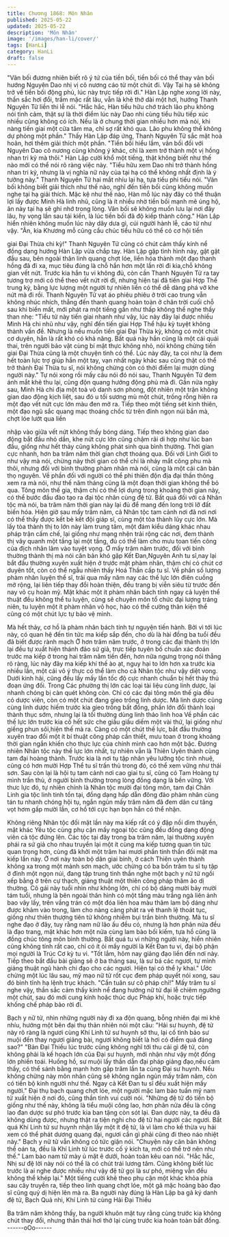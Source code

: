 ```yaml
---
title: Chương 1868: Môn Nhân
published: 2025-05-22
updated: 2025-05-22
description: 'Môn Nhân'
image: '/images/han-li/cover/'
tags: [HanLi]
category: HanLi
draft: false
---
```


"Vãn bối đương nhiên biết rõ ý tứ của tiền bối, tiền bối có thể thay
vãn bối hướng Nguyên Dao nhị vị cô nương cáo từ một chút đi.
Vậy Tại hạ sẽ không trở về tiền bối động phủ, lúc này trực tiếp rời
đi." Hàn Lập nghe xong lời này, thần sắc hơi đổi, trầm mặc rất lâu,
vẫn là khẽ thở dài một hơi, hướng Thanh Nguyên Tử liền thi lễ
nói.
"Hắc hắc, Hàn tiểu hữu chớ trách lão phu không nói tình cảm, thật
sự là thời điểm lúc này Dao nhi cùng tiểu hữu tiếp xúc nhiều cũng
không có ích. Nếu là ở chung thời gian nhiều hơn mà nói, khi
nàng tiến giai một cửa tâm ma, chỉ sợ rất khó qua. Lão phu không
thể không dự phòng một phần." Thấy Hàn Lập đáp ứng, Thanh
Nguyên Tử sắc mặt hoà hoãn, hơi thêm giải thích một phần.
"Tiền bối hiểu lầm, vãn bối đối với Nguyên Dao cô nương cũng
không ý khác, chỉ là xem trở thành một vị hồng nhan tri kỷ mà
thôi." Hàn Lập cười khổ một tiếng, thật không biết như thế nào
mới có thể nói rõ ràng việc này.
"Tiểu hữu xem Dao nhi trở thành hồng nhan tri kỷ, nhưng là vị
nghĩa nữ này của tại hạ có thể không nhất định là ý tưởng này."
Thanh Nguyên Tử hai mắt nhíu lại hạ, tựa tiếu phi tiếu nói.
"Vãn bối không biết giải thích như thế nào, nghĩ đến tiền bối cũng
không muốn nghe tại hạ giải thích. Mặc kệ như thế nào, Hàn mỗ
lúc này đây có thể thuận lợi lấy được Minh Hà linh nhũ, cũng là ít
nhiều nhờ tiền bối mạnh mẽ ủng hộ, ân này tại hạ sẽ ghi nhớ
trong lòng. Vãn bối sẽ không muốn lưu lại nơi đây lâu, hy vọng lần
sau tái kiến, là lúc tiền bối đã độ kiếp thành công." Hàn Lập hiển
nhiên không muốn lúc này dây dưa gì, cúi người hành lễ, cáo từ
như vậy.
"Ân, kia Khương mỗ cũng cầu chúc tiểu hữu có thể có cơ hội tiến

giai Đại Thừa chi kỳ!" Thanh Nguyên Tử cũng có chút cảm thấy
kính nể đồng dạng hướng Hàn Lập vừa chắp tay.
Hàn Lập gặp tình hình này, gật gật đầu sau, bên ngoài thân linh
quang chợt lóe, liền hóa thành một đạo thanh hồng đã đi xa, mục
tiêu đúng là chỗ hắn hơn một lần rời đi kia,chỗ không gian vết
nứt.
Trước kia hắn tu vi không đủ, còn cần Thanh Nguyên Tử ra tay
tương trợ mới có thể theo vết nứt rời đi, nhưng hiện tại đã tiến
giai Hợp Thể trung kỳ, bằng lực lượng một người tự nhiên liền có
thể dễ dàng phá vỡ khe nứt mà đi rồi.
Thanh Nguyên Tử vạt áo phiêu phiêu ở trời cao trung vẫn không
nhúc nhích, thẳng đến thanh quang hoàn toàn ở chân trời cuối
chỗ sau khi biến mất, mới phát ra một tiếng gần như thấp không
thể nghe thấy than nhẹ:
"Tiểu tử này tiến giai nhanh như vậy, lúc này đây lại được nhiều
Minh Hà chi nhũ như vậy, nghĩ đến tiến giai Hợp Thể hậu kỳ tuyệt
không thành vấn đề. Nhưng là nếu muốn tiến giai Đại Thừa kỳ,
không có một chút cơ duyên, hẳn là rất khó có khả năng. Bất quá
này hắn cũng là một cái quái thai, trên người bảo vật cùng bí mật
thực không nhỏ, nói không chừng tiến giai Đại Thừa cũng là một
chuyện tình có thể.
Lúc này đây, ta coi như là đem hết toàn lực trợ giúp hắn một tay,
vạn nhất ngày khác sau cũng thật có thể trở thành Đại Thừa tu sĩ,
nói không chừng còn có thời điểm lại mượn dùng người này."
Tự nói xong rồi mấy câu nói đó nói sau, Thanh Nguyên Tử đem
ánh mắt khẽ thu lại, cũng độn quang hướng động phủ mà đi.
Gần nửa ngày sau, Minh Hà chi địa một toà vô danh sơn phong,
đột nhiên một trận không gian dao động kịch liệt, sau đó u tối
sương mù một chút, trống rỗng hiện ra một đạo vết nứt cực lớn
màu đen mở ra.
Tiếp theo một tiếng sét kinh thiên, một đạo ngũ sắc quang mạc
thoáng chốc từ trên đỉnh ngọn núi bắn mà, chợt lóe lướt qua liền

nhập vào giữa vết nứt không thấy bóng dáng.
Tiếp theo không gian dao động bắt đầu nhỏ dần, khe nứt cực lớn
cũng chậm rãi di hợp như lúc ban đầu, giống như hết thảy cũng
không phát sinh qua bình thường.
Thời gian cực nhanh, hơn ba trăm năm thời gian chợt thoáng
qua. Đối với Linh Giới to như vậy mà nói, chừng này thời gian có
thể chỉ là nháy mắt công phu mà thôi, nhưng đối với bình thường
phàm nhân mà nói, cũng là một cái căn bản thọ nguyên. Về phần
đối với người có thể phi thiên độn địa đại thần thông xem ra mà
nói, như thế năm tháng cũng là một đoạn thời gian không thể bỏ
qua. Tông môn thế gia, thậm chí có thể lợi dụng trong khoảng thời
gian này, có thể bước đầu đào tạo ra đại tộc nhân cùng đệ tử.
Bất quá đối với cả Nhân tộc mà nói, ba trăm năm thời gian này lại
đủ để mang đến long trời lỡ đất biến hóa.
Hiện giờ sau mấy trăm năm, cả Nhân tộc tam cảnh nơi đã nơi nơi
có thể thấy được kết bè kết đội giáp sĩ, cùng một tòa thành lũy
cực lớn.
Mà lấy tòa thành thị to lớn này làm trung tâm, một đám kiểu dáng
khác nhau pháp trận cấm chế, lại giống như mạng nhện trải rộng
các nơi, đem thành thị vây quanh một tầng lại một tầng, đủ có thể
làm cho mưu toan tiến công của địch nhân lâm vào tuyệt vọng.
Ở mấy trăm năm trước, đối với bình thường thành thị mà nói căn
bản khó gặp Kết Đan,Nguyên Anh tu sĩ,nay lại bắt đầu thường
xuyên xuất hiện ở trước mặt phàm nhân, thậm chí có chút cơ
duyên tốt, còn có thể ngẫu nhiên thấy Hoá Thần cấp tu sĩ.
Về phần số lượng phàm nhân luyện thể sĩ, trải qua mấy năm nay
các thế lực lớn điên cuồng mở rộng, lại liên tiếp thay đổi hoàn
thiện, đều trang bị viễn siêu từ trước đến nay võ cụ hoàn mỹ. Mặt
khác một ít phàm nhân bách tính ngay cả luyện thể thuật đều
không thể tu luyện, cũng sẽ chuyên môn tổ chức đại lượng tráng
niên, tu luyện một ít phàm nhân võ học, hảo có thể cường thân
kiện thể cũng có một chút lực tự bảo vệ mình.

Mà hết thảy, cơ hồ là phàm nhân bách tính tự nguyện tiến hành.
Bởi vì tới lúc này, có quan hệ đến tin tức ma kiếp sắp đến, cho dù
là hài đồng ba tuổi đều đã biết được rành mạch
Ở hơn trăm năm trước, ở trong các đại thành thị lớn lại đều tự
xuất hiện thánh đảo sứ giả, trực tiếp tuyên bố chuẩn xác đoán
trước ma kiếp ở trong hai trăm năm tiến đến, hơn nữa ngưng
trọng nói thẳng rõ ràng, lúc này đây ma kiếp khí thế ào ạt, nguy
hại to lớn hơn xa trước kia nhiều lần, một cái vô ý thực có thể làm
cho cả Nhân tộc như vậy diệt vong. Dưới kinh hãi, cũng đều lấy
mấy lần tốc độ cực nhanh chuẩn bị hết thảy thủ đoạn ứng đối.
Trong Các phường thị lớn các loại tài liệu cùng linh dược, lại
nhanh chóng bị càn quét không còn. Chỉ có các đại tông môn thế
gia đều có dược viên, còn có một chút đang gieo trồng linh dược.
Mà linh dược cũng cùng linh dược hiếm trước kia gieo trồng bất
đồng, phần lớn đổi thành loại thành thục sớm, nhưng lại là tối
thường dùng linh thảo linh hoa
Về phần các thế lực lớn trước kia cố hết sức che giấu giấu diếm
một vài thứ, lại giống như giếng phun sôi,hiện thế mà ra.
Càng có một chút thế lực, bắt đầu thường xuyên trao đổi một ít bí
thuật công pháp cần thiết, mưu toan ở trong khoảng thời gian
ngắn khiến cho thực lực của chính mình cao hơn một bậc.
Đương nhiên Nhân tộc này thế lực lớn nhất, tự nhiên vẫn là Thiên
Uyên thành cùng tam đại hoàng thành.
Trước kia là nơi tụ tập nhân yêu lưỡng tộc tinh nhuệ, cũng có hơn
mười Hợp Thể tu sĩ trấn thủ trong đó, có thể xem vững như thái
sơn. Sau còn lại là hội tụ tam cảnh nơi cao giai tu sĩ, cũng có Tam
Hoàng tự mình trấn thủ, ở người bình thường trong lòng đồng
dạng là bền vững.
Với thưc lực đó, tự nhiên chính là Nhân tộc mười đại tông môn,
tam đại Chân Linh gia tộc linh tinh tồn tại, đồng dạng hấp dẫn
đông đảo phàm nhân cùng tán tu nhanh chóng hội tụ, ngắn ngủn
mấy trăm năm đã đem dân cư tăng vọt hơm gấp mười lần, cơ hồ
tới cực hạn bọn hắn có thể nhận.

Không riêng Nhân tộc đối mặt lần này ma kiếp rất có ý đập nồi
dìm thuyền, mặt khác Yêu tộc cùng phụ cận mấy ngoại tộc cũng
đều đồng dạng động viên cả tộc đứng lên. Các tộc tại đây trong
ba trăm năm, lại thường xuyên phái ra sứ giả cho nhau truyền lại
một ít cùng ma kiếp tương quan tin tức quan trọng hơn, cùng đã
khởi một trăm hai mươi phần tinh thần đối mặt ma kiếp lần này.
Ở nơi này toàn bộ dân giai binh, ở cách Thiên uyên thành không
xa trong một mảnh sơn mạch, ước chừng có ba bốn trăm tu sĩ tụ
tập ở đỉnh một ngọn núi, đang tập trung tinh thần nghe một bạch y
nữ tử ngồi xếp bằng ở trên cự thạch, giảng thuật một thiên công
pháp thâm ảo dị thường.
Cô gái này tuổi nhìn như không lớn, chỉ có bộ dáng mười bảy
mười tám tuổi, nhưng là bên ngoài thân hình có một tầng màu
trắng ngà liên ảnh bao vây lấy, trên vầng trán có một đóa liên hoa
màu thâm lam bộ dáng như được khảm vào trong, làm cho nàng
càng phát ra vẻ thanh lệ thoát tục, giống như thiên thượng tiên tử
không nhiễm bụi trần bình thường.
Mà tu sĩ nghe đạo ở đây, tuy rằng nam nữ lão ấu đều có, nhưng
là hơn phân nửa đều là đạo trang, mặt khác hơn một nửa cùng
lam bào bối kiếm, tựa hồ cũng là đồng chúc tông môn bình
thường.
Bất quá tu vi những người này, hiển nhiên cũng không tính rất
cao, chỉ có ít ỏi mấy người là Kết Đan tu vi, đại bộ phận mọi
người là Trúc Cơ kỳ tu vi.
"Tốt lắm, hôm nay giảng đạo liền đến nơi này. Tiếp theo bắt đầu
bài giảng sẽ ở ba tháng sau, là sư bá các ngươi, tự mình giảng
thuật ngũ hành chi đạo cho các ngươi. Hiện tại có thể ly khai."
Ước chừng một lúc lâu sau, mỹ mạo nữ tử rốt cục đem pháp
quyết nói xong, sau đó bình tĩnh hạ lệnh trục khách.
"Cẩn tuân sư cô pháp chỉ!" Mấy trăm tu sĩ nghe vậy, thần sắc cảm
thấy kính nể đang hướng nữ tử đại lễ chiêm ngưỡng một chút,
sau đó mới cung kính hoặc thúc dục Pháp khí, hoặc trực tiếp
khống chế pháp bảo rời đi.

Bạch y nữ tử, nhìn những người này đi xa độn quang, bỗng nhiên
đại mi khẽ nhíu, hướng một bên đại thụ thản nhiên nói một câu:
"Hải sư huynh, đệ tử này rõ ràng là ngươi cùng Khí Linh tử sư
huynh sở thu, lại cố tình bảo sư muội đến thay ngươi giảng bài,
ngươi không biết là hơi có điểm quá đáng sao?"
"Bản Đại Thiếu lúc trước cũng không nghĩ tới thu cái gì đệ tử, còn
không phải là kế hoạch lớn của Đại sư huynh, mới nhận như vậy
một đống lớn phiền toái. Huống hồ, sư muội lấy thần dẫn đại pháp
giảng đạo,nếu cảm thấy, có thể sánh bằng mạnh hơn gấp trăm
lần ta cùng Đại sư huynh. Nếu không chừng này môn nhân cũng
sẽ không ngắn ngủn mấy trăm năm, còn có tiến bộ kinh người
như thế. Ngay cả Kết Đan tu sĩ đều xuất hiện mấy người." Đại thụ
bạch quang chợt lóe, một người mặc lam bào tuấn mỹ nam tử
xuất hiện ở nơi đó, cũng thần tình vui cười nói.
"Những đệ tử đó tiến bộ giống như thế này, không là tiểu muội
công lao, hơn phân nửa đều là công lao đan dược sư phó trước
kia ban tặng còn sót lại. Đan dược này, ta đều đã không dùng
được, nhưng thật ra tiện nghi cho đệ tử hai người các ngươi. Bất
quá Khí Linh tử sư huynh nhận lấy một ít đệ tử, là vì làm cho kế
thừa vụ hải xem có thể phát dương quang đại, ngươi cần gì phải
cũng đi theo náo nhiệt này." Bạch y nữ tử vẫn không có tức giận
nói.
"Chuyện này căn bản không thể oán ta, đều là Khí Linh tử lúc
trước cố ý kích ta, mới có thể trở nên như thế." Lam bào nam tử
mày ủ mặt ê dưới, hoàn toàn kêu oan nói.
"Hắc hắc, Nhị sư đệ lời này nói có thể là có chút trái lương tâm.
Cũng không biết lúc trước là ai nghe được nhiều như vậy đệ tử
gọi là sư phó, miệng vẫn đều không thể khép lại." Một tiếng cười
khẽ theo phụ cận một khác khỏa phía sau cây truyền ra, tiếp theo
linh quang chợt lóe, một gã mặc hoàng bào đạo sĩ cũng quỷ dị
hiện lên mà ra.
Ba người này đúng là Hàn Lập ba gã ký danh đệ tử, Bạch Quả
nhi, Khí Linh tử cùng Hải Đại Thiếu

Ba trăm năm không thấy, ba người khuôn mặt tuy rằng cùng
trước kia không chút thay đổi, nhưng thần thái hơi thở lại cùng
trước kia hoàn toàn bất đồng.
------oOo------
